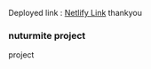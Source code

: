 Deployed link : [Netlify Link](https://nuturemite-project.netlify.app/)
thankyou
### nuturmite project
project